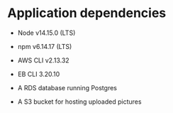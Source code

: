 # Application dependencies

- Node v14.15.0 (LTS)

- npm v6.14.17 (LTS)

- AWS CLI v2.13.32

- EB CLI 3.20.10

- A RDS database running Postgres

- A S3 bucket for hosting uploaded pictures
